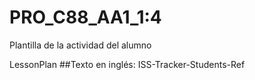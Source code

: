 # PRO_C88_AA1_1:4
Plantilla de la actividad del alumno

LessonPlan
##Texto en inglés: ISS-Tracker-Students-Ref
